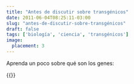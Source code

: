 ```yaml
---
title: "Antes de discutir sobre transgénicos"
date: 2011-06-04T08:25:11-03:00
slug: "antes-de-discutir-sobre-transgénicos"
draft: false
tags: ['biología', 'ciencia', 'transgénicos']
image:
  placement: 3
---
```


Aprenda un poco sobre qué son los genes:

{{<youtube fnG4I3hBJKY>}}